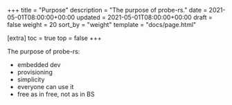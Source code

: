 +++
title = "Purpose"
description = "The purpose of probe-rs."
date = 2021-05-01T08:00:00+00:00
updated = 2021-05-01T08:00:00+00:00
draft = false
weight = 20
sort_by = "weight"
template = "docs/page.html"

[extra]
toc = true
top = false
+++

The purpose of probe-rs:
- embedded dev
- provisioning
- simplicity
- everyone can use it
- free as in free, not as in BS
